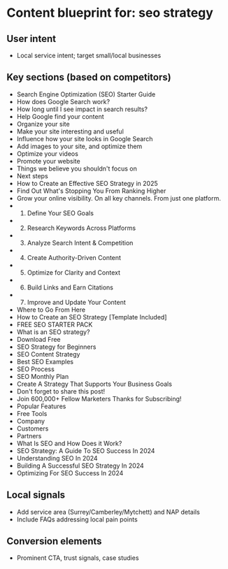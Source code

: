 # Content blueprint for: seo strategy

## User intent
- Local service intent; target small/local businesses

## Key sections (based on competitors)
- Search Engine Optimization (SEO) Starter Guide
- How does Google Search work?
- How long until I see impact in search results?
- Help Google find your content
- Organize your site
- Make your site interesting and useful
- Influence how your site looks in Google Search
- Add images to your site, and optimize them
- Optimize your videos
- Promote your website
- Things we believe you shouldn't focus on
- Next steps
- How to Create an Effective SEO Strategy in 2025
- Find Out What's Stopping You From Ranking Higher
- Grow your online visibility. On all key channels. From just one platform.
- 1. Define Your SEO Goals
- 2. Research Keywords Across Platforms
- 3. Analyze Search Intent & Competition
- 4. Create Authority-Driven Content
- 5. Optimize for Clarity and Context
- 6. Build Links and Earn Citations
- 7. Improve and Update Your Content
- Where to Go From Here
- How to Create an SEO Strategy [Template Included]
- FREE SEO STARTER PACK
- What is an SEO strategy?
- Download Free
- SEO Strategy for Beginners
- SEO Content Strategy
- Best SEO Examples
- SEO Process
- SEO Monthly Plan
- Create A Strategy That Supports Your Business Goals
- Don't forget to share this post!
- Join 600,000+ Fellow Marketers Thanks for Subscribing!
- Popular Features
- Free Tools
- Company
- Customers
- Partners
- What Is SEO and How Does it Work?
- SEO Strategy: A Guide To SEO Success In 2024
- Understanding SEO In 2024
- Building A Successful SEO Strategy In 2024
- Optimizing For SEO Success In 2024

## Local signals
- Add service area (Surrey/Camberley/Mytchett) and NAP details
- Include FAQs addressing local pain points

## Conversion elements
- Prominent CTA, trust signals, case studies